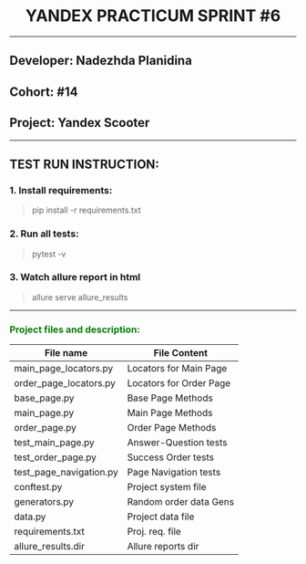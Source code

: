 # <h><center>YANDEX PRACTICUM SPRINT #6<center></h>

<hr>

## Developer: Nadezhda Planidina

## <h>Cohort: #14</h>

## <h>Project: Yandex Scooter</h>

<hr>

## <h>TEST RUN INSTRUCTION:</h>

### <h>1. Install requirements:</h>

> pip install -r requirements.txt

### <h>2. Run all tests:</h>

> pytest -v

### <h>3. Watch allure report in html</h>

> allure serve allure_results

<hr>

<h3 align="left" style="color:green">Project files and description:</h3>

| File name                  | File Content            |
|----------------------------|-------------------------|
| main_page_locators.py      | Locators for Main Page  |
| order_page_locators.py     | Locators for Order Page |
| base_page.py               | Base Page Methods       |
| main_page.py               | Main Page Methods       |
| order_page.py              | Order Page Methods      |
| test_main_page.py          | Answer-Question tests   |
| test_order_page.py         | Success Order tests     |
| test_page_navigation.py     | Page Navigation tests   |
| conftest.py                | Project system file     |
| generators.py              | Random order data Gens  |
| data.py                    | Project data file       |
| requirements.txt           | Proj. req. file         |
| allure_results.dir         | Allure reports dir      |

